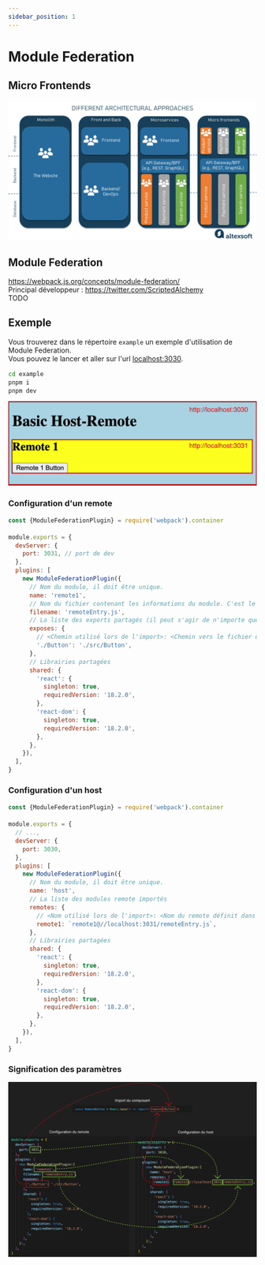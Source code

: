 ```yaml
---
sidebar_position: 1
---
```


# Module Federation

## Micro Frontends

![Micro Frontends](./micro_frontend.png)

## Module Federation

https://webpack.js.org/concepts/module-federation/  
Principal développeur : https://twitter.com/ScriptedAlchemy  
TODO

## Exemple

Vous trouverez dans le répertoire `example` un exemple d'utilisation de Module Federation.  
Vous pouvez le lancer et aller sur l'url [localhost:3030](http://localhost:3030).

```bash
cd example
pnpm i
pnpm dev
```

![Module federation](./example.png)

### Configuration d'un remote

```js title="example/remote1/webpack.config.js"
const {ModuleFederationPlugin} = require('webpack').container

module.exports = {
  devServer: {
    port: 3031, // port de dev
  },
  plugins: [
    new ModuleFederationPlugin({
      // Nom du module, il doit être unique.
      name: 'remote1',
      // Nom du fichier contenant les informations du module. C'est le fichier qui sera téléchargé par le host et qui permettra de gérer les dépendances partagées et le chargement du module.
      filename: 'remoteEntry.js',
      // La liste des exports partagés (il peut s'agir de n'importe quel code JS)
      exposes: {
        // <Chemin utilisé lors de l'import>: <Chemin vers le fichier qu'on souhaite exporter>
        './Button': './src/Button',
      },
      // Librairies partagées
      shared: {
        'react': {
          singleton: true,
          requiredVersion: '18.2.0',
        },
        'react-dom': {
          singleton: true,
          requiredVersion: '18.2.0',
        },
      },
    }),
  ],
}
```

### Configuration d'un host

```js title="example/host/webpack.config.js"
const {ModuleFederationPlugin} = require('webpack').container

module.exports = {
  // ...,
  devServer: {
    port: 3030,
  },
  plugins: [
    new ModuleFederationPlugin({
      // Nom du module, il doit être unique.
      name: 'host',
      // La liste des modules remote importés
      remotes: {
        // <Nom utilisé lors de l'import>: <Nom du remote définit dans sa configuration>@<Url vers le fichier décrivant le remote>
        remote1: `remote1@//localhost:3031/remoteEntry.js`,
      },
      // Librairies partagées
      shared: {
        'react': {
          singleton: true,
          requiredVersion: '18.2.0',
        },
        'react-dom': {
          singleton: true,
          requiredVersion: '18.2.0',
        },
      },
    }),
  ],
}
```

### Signification des paramètres

![Diagramme](./diagram_config_mf.png)

